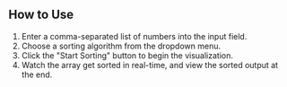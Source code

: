 ## How to Use
1. Enter a comma-separated list of numbers into the input field.
2. Choose a sorting algorithm from the dropdown menu.
3. Click the "Start Sorting" button to begin the visualization.
4. Watch the array get sorted in real-time, and view the sorted output at the end.
